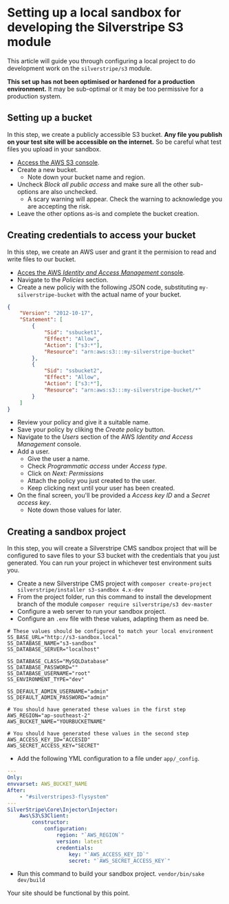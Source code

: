# Setting up a local sandbox for developing the Silverstripe S3 module

This article will guide you through configuring a local project to do
development work on the `silverstripe/s3` module.

**This set up has not been optimised or hardened for a production environment.**
It may be sub-optimal or it may be too permissive for a production system.

## Setting up a bucket

In this step, we create a publicly accessible S3 bucket. **Any file you publish
on your test site will be accessible on the internet.** So be careful what test
files you upload in your sandbox.

-   [Access the AWS S3 console](https://s3.console.aws.amazon.com/s3/home).
-   Create a new bucket.
    -   Note down your bucket name and region.
-   Uncheck _Block all public access_ and make sure all the other sub-options are
    also unchecked.
    -   A scary warning will appear. Check the warning to acknowledge you are
        accepting the risk.
-   Leave the other options as-is and complete the bucket creation.

## Creating credentials to access your bucket

In this step, we create an AWS user and grant it the permision to read and write
files to our bucket.

-   [Acces the AWS _Identity and Access Management_
    console](https://console.aws.amazon.com/iam/home).
-   Navigate to the _Policies_ section.
-   Create a new policiy with the following JSON code, substituting
    `my-silverstripe-bucket` with the actual name of your bucket.

```json
{
    "Version": "2012-10-17",
    "Statement": [
        {
            "Sid": "ssbucket1",
            "Effect": "Allow",
            "Action": ["s3:*"],
            "Resource": "arn:aws:s3:::my-silverstripe-bucket"
        },
        {
            "Sid": "ssbucket2",
            "Effect": "Allow",
            "Action": ["s3:*"],
            "Resource": "arn:aws:s3:::my-silverstripe-bucket/*"
        }
    ]
}
```

-   Review your policy and give it a suitable name.
-   Save your policy by cliking the _Create policy_ button.
-   Navigate to the _Users_ section of the AWS _Identity and Access Management_
    console.
-   Add a user.
    -   Give the user a name.
    -   Check _Programmatic access_ under _Access type_.
    -   Click on _Next: Permissions_
    -   Attach the policy you just created to the user.
    -   Keep clicking next until your user has been created.
-   On the final screen, you'll be provided a _Access key ID_ and a _Secret access
    key_.
    -   Note down those values for later.

## Creating a sandbox project

In this step, you will create a Silverstripe CMS sandbox project that will be
configured to save files to your S3 bucket with the credentials that you just
generated. You can run your project in whichever test environment suits you.

-   Create a new Silverstripe CMS project with `composer create-project
silverstripe/installer s3-sandbox 4.x-dev`
-   From the project folder, run this command to install the development branch of
    the module `composer require silverstripe/s3 dev-master`
-   Configure a web server to run your sandbox project.
-   Configure an `.env` file with these values, adapting them as need be.

```dotenv
# These values should be configured to match your local environment
SS_BASE_URL="http://s3-sandbox.local"
SS_DATABASE_NAME="s3-sandbox"
SS_DATABASE_SERVER="localhost"

SS_DATABASE_CLASS="MySQLDatabase"
SS_DATABASE_PASSWORD=""
SS_DATABASE_USERNAME="root"
SS_ENVIRONMENT_TYPE="dev"

SS_DEFAULT_ADMIN_USERNAME="admin"
SS_DEFAULT_ADMIN_PASSWORD="admin"

# You should have generated these values in the first step
AWS_REGION="ap-southeast-2"
AWS_BUCKET_NAME="YOURBUCKETNAME"

# You should have generated these values in the second step
AWS_ACCESS_KEY_ID="ACCESID"
AWS_SECRET_ACCESS_KEY="SECRET"
```

-   Add the following YML configuration to a file under `app/_config`.

```yml
---
Only:
envvarset: AWS_BUCKET_NAME
After:
    - "#silverstripes3-flysystem"
---
SilverStripe\Core\Injector\Injector:
    Aws\S3\S3Client:
        constructor:
            configuration:
                region: "`AWS_REGION`"
                version: latest
                credentials:
                    key: "`AWS_ACCESS_KEY_ID`"
                    secret: "`AWS_SECRET_ACCESS_KEY`"
```

-   Run this command to build your sandbox project. `vendor/bin/sake dev/build`

Your site should be functional by this point.
